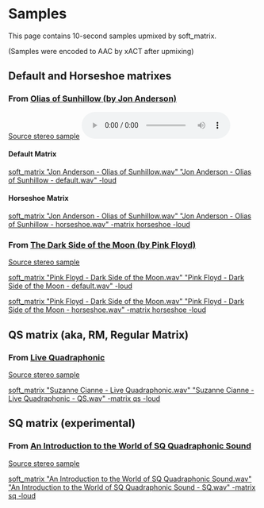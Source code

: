 # Samples

This page contains 10-second samples upmixed by soft_matrix.

(Samples were encoded to AAC by xACT after upmixing)

## Default and Horseshoe matrixes

### From [Olias of Sunhillow (by Jon Anderson)]((https://en.wikipedia.org/wiki/Olias_of_Sunhillow))

[Source stereo sample](<Samples/Jon Anderson - Olias of Sunhillow.m4a>)
<audio controls>
   <source src="Samples/Jon Anderson - Olias of Sunhillow.m4a" type="audio/aac" />
</audio>

#### Default Matrix

[soft_matrix "Jon Anderson - Olias of Sunhillow.wav" "Jon Anderson - Olias of Sunhillow - default.wav" -loud](<Samples/Jon Anderson - Olias of Sunhillow - default.m4a>)

#### Horseshoe Matrix

[soft_matrix "Jon Anderson - Olias of Sunhillow.wav" "Jon Anderson - Olias of Sunhillow - horseshoe.wav" -matrix horseshoe -loud](<Samples/Jon Anderson - Olias of Sunhillow - horseshoe.m4a>)

### From [The Dark Side of the Moon (by Pink Floyd)](https://en.wikipedia.org/wiki/The_Dark_Side_of_the_Moon)

[Source stereo sample](<Samples/Pink Floyd - Dark Side of the Moon.m4a>)

[soft_matrix "Pink Floyd - Dark Side of the Moon.wav" "Pink Floyd - Dark Side of the Moon - default.wav" -loud](<Samples/Pink Floyd - Dark Side of the Moon - default.m4a>)

[soft_matrix "Pink Floyd - Dark Side of the Moon.wav" "Pink Floyd - Dark Side of the Moon - horseshoe.wav" -matrix horseshoe -loud](<Samples/Pink Floyd - Dark Side of the Moon - horseshoe.m4a>)

## QS matrix (aka, RM, Regular Matrix)

### From [Live Quadraphonic](https://www.cykik.com/quad/ciani)

[Source stereo sample](<Samples/Suzanne Cianne - Live Quadraphonic.m4a>)

[soft_matrix "Suzanne Cianne - Live Quadraphonic.wav" "Suzanne Cianne - Live Quadraphonic - QS.wav" -matrix qs -loud](<Samples/Suzanne Cianne - Live Quadraphonic - QS.m4a>)

## SQ matrix (experimental)

### From [An Introduction to the World of SQ Quadraphonic Sound](https://www.youtube.com/watch?v=WMALh1tMklQ)

[Source stereo sample](<Samples/An Introduction to the World of SQ Quadraphonic Sound.m4a>)

[soft_matrix "An Introduction to the World of SQ Quadraphonic Sound.wav" "An Introduction to the World of SQ Quadraphonic Sound - SQ.wav" -matrix sq -loud](<Samples/An Introduction to the World of SQ Quadraphonic Sound - SQ.m4a>)
